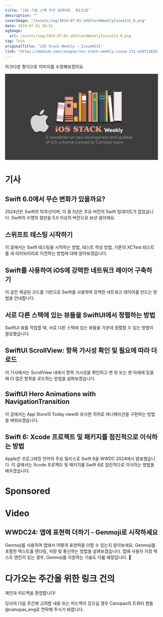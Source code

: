 ```yaml
---
title: "iOS 기술 스택 주간 업데이트  제131호"
description: ""
coverImage: "/assets/img/2024-07-01-iOSStackWeeklyIssue131_0.png"
date: 2024-07-01 20:51
ogImage: 
  url: /assets/img/2024-07-01-iOSStackWeeklyIssue131_0.png
tag: Tech
originalTitle: "iOS Stack Weekly — Issue#131"
link: "https://medium.com/canopas/ios-stack-weekly-issue-131-a5df1381b165"
---
```



마크다운 형식으로 이미지를 수정해보겠어요.

![iOSStackWeeklyIssue131_0](/assets/img/2024-07-01-iOSStackWeeklyIssue131_0.png)

# 기사

## Swift 6.0에서 무슨 변화가 있을까요?

2024년은 Swift의 10주년이며, 이 중 5년은 주요 버전의 Swift 업데이트가 없었습니다. Swift의 수명의 절반을 5.0 이상의 버전으로 보낸 셈이에요.

<div class="content-ad"></div>

## 스위프트 테스팅 시작하기

이 글에서는 Swift 테스팅을 시작하는 방법, 테스트 작성 방법, 기존의 XCTest 테스트를 새 라이브러리로 이전하는 방법에 대해 알아보겠습니다.

## Swift를 사용하여 iOS에 강력한 네트워크 레이어 구축하기

이 글은 제공된 코드를 기반으로 Swift를 사용하여 강력한 네트워크 레이어를 만드는 방법을 안내합니다.

<div class="content-ad"></div>

## 서로 다른 스택에 있는 뷰들을 SwiftUI에서 정렬하는 방법

SwiftUI 뷰를 작업할 때, 서로 다른 스택에 있는 뷰들을 가운데 정렬할 수 있는 방법이 필요했습니다.

## SwiftUI ScrollView: 항목 가시성 확인 및 필요에 따라 더 로드

이 기사에서는 ScrollView 내에서 항목 가시성을 확인하고 맨 위 또는 맨 아래에 있을 때 더 많은 항목을 로드하는 방법을 살펴보겠습니다.

<div class="content-ad"></div>

## SwiftUI Hero Animations with NavigationTransition

이 글에서는 App Store의 Today view와 유사한 히어로 애니메이션을 구현하는 방법을 배워보겠습니다.

## Swift 6: Xcode 프로젝트 및 패키지를 점진적으로 이식하는 방법

Apple은 프로그래밍 언어의 주요 릴리스로 Swift 6을 WWDC 2024에서 발표했습니다. 이 글에서는 Xcode 프로젝트 및 패키지를 Swift 6로 점진적으로 이식하는 방법을 배우겠습니다.

<div class="content-ad"></div>

# Sponsored

# Video

## WWDC24: 앱에 표현력 더하기 - Genmoji로 시작하세요

Genmoji를 사용하여 앱에서 어떻게 표현력을 더할 수 있는지 알아보세요. Genmoji를 포함한 텍스트를 렌더링, 저장 및 통신하는 방법을 살펴보겠습니다. 앱에 사용자 지정 텍스트 엔진이 있는 경우, Genmoji를 지원하는 기술도 다룰 예정입니다. 🌟

<div class="content-ad"></div>

# 다가오는 주간을 위한 링크 건의

제안과 피드백을 환영합니다!

당사의 다음 주간에 고려할 내용 또는 피드백이 있으실 경우 Canopas의 트위터 핸들 @canopas_eng로 연락해 주시기 바랍니다.